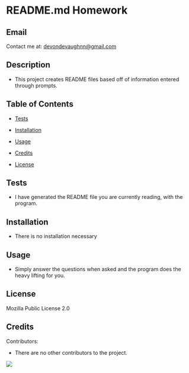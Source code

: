  
# README.md Homework
## Email

Contact me at: devondevaughnn@gmail.com

## Description

 * This project creates README files based off of information entered through prompts.

## Table of Contents

* [Tests](#testing)

* [Installation](#install)

* [Usage](#usage)

* [Credits](#contribution)

* [License](#license)

## Tests

* I have generated the README file you are currently reading, with the program.

## Installation

* There is no installation necessary
       
## Usage 

* Simply answer the questions when asked and the program does the heavy lifting for you.

## License

Mozilla Public License 2.0

## Credits

Contributors:
* There are no other contributors to the project. 

![](readmeGen\instructional)